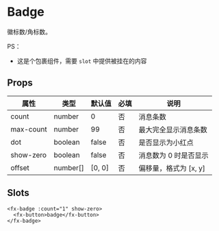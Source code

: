 # Badge

徽标数/角标数。

PS：

- 这是个包裹组件，需要 `slot` 中提供被挂在的内容

## Props

| 属性      | 类型     | 默认值 | 必填 | 说明                  |
| --------- | -------- | ------ | ---- | --------------------- |
| count     | number   | 0      | 否   | 消息条数              |
| max-count | number   | 99     | 否   | 最大完全显示消息条数  |
| dot       | boolean  | false  | 否   | 是否显示为小红点      |
| show-zero | boolean  | false  | 否   | 消息数为 0 时是否显示 |
| offset    | number[] | [0, 0] | 否   | 偏移量，格式为 [x, y] |

## Slots

```
<fx-badge :count="1" show-zero>
  <fx-button>badge</fx-button>
</fx-badge>
```
